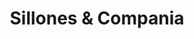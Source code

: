 ---
title: "Sillones & Compania"
url: /ciudad-autonoma-de-buenos-aires/sillones-y-compania/
shop: muebles
---